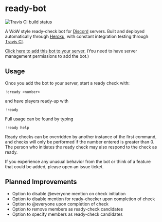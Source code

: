 # ready-bot

![Travis CI build status](https://travis-ci.org/BurnsCommaLucas/ready-bot.svg?branch=master)

A WoW style ready-check bot for [Discord](https://discordapp.com) servers. Built and deployed automatically through [Heroku](https://heroku.com), with constant integration testing through [Travis CI](https://travis-ci.org).

[Click here to add this bot to your server.](https://discordapp.com/oauth2/authorize?client_id=389210640612589568&scope=bot) (You need to have server management  permissions to add the bot.)


## Usage

Once you add the bot to your server, start a ready check with:

```
!cready <number>
```
and have players ready-up with 
```
!ready
```
Full usage can be found by typing 
```
!ready help
```
Ready checks can be overridden by another instance of the first command, and checks will only be performed if the number entered is greater than 0. The person who initiates the ready check may also respond to the check as ready.

If you experience any unusual behavior from the bot or think of a feature that could be added, please open an issue ticket. 

## Planned Improvements

- Option to disable @everyone mention on check initiation
- Option to disable mention for ready-checker upon completion of check
- Option to @everyone upon completion of check
- Option to remove members as ready-check candidates
- Option to specify members as ready-check candidates
